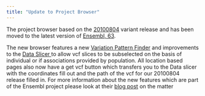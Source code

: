 ```yaml
---
title: "Update to Project Browser"
---
```

                    
The project browser based on the [20100804](ftp://ftp.1000genomes.ebi.ac.uk/vol1/ftp/release/20100804/) variant release and has been moved to the latest version of [Ensembl, 63](http://www.ensembl.org/).

The new browser features a new [Variation Pattern Finder](http://browser.1000genomes.org/Homo_sapiens/UserData/VariationsMapVCF) and improvements to the [Data Slicer ](http://browser.1000genomes.org/Homo_sapiens/UserData/SelectSlice?db=core) to allow vcf slices to be subselected on the basis of individual or if associations provided by population. All location based pages also now have a get vcf button which transfers you to the Data slicer with the coordinates fill out and the path of the vcf for our 20100804 release filled in. For more information about the new features which are part of the Ensembl project please look at their [blog post](http://www.ensembl.info/blog/2011/06/30/ensembl-63-is-out/) on the matter
